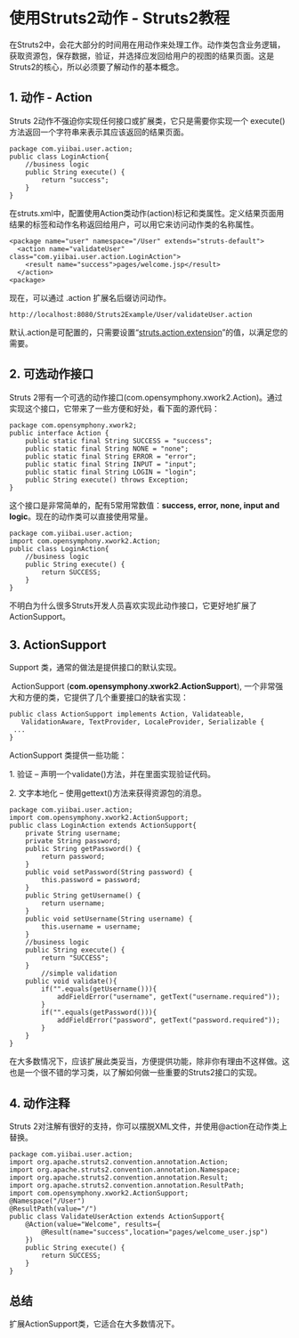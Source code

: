 # 使用Struts2动作 - Struts2教程

在Struts2中，会花大部分的时间用在用动作来处理工作。动作类包含业务逻辑，获取资源包，保存数据，验证，并选择应发回给用户的视图的结果页面。这是Struts2的核心，所以必须要了解动作的基本概念。

## 1\. 动作 - Action

Struts 2动作不强迫你实现任何接口或扩展类，它只是需要你实现一个 execute()方法返回一个字符串来表示其应该返回的结果页面。

```
package com.yiibai.user.action; 
public class LoginAction{
    //business logic
    public String execute() {
        return "success";
    }
}
```

在struts.xml中，配置使用Action类动作(action)标记和类属性。定义结果页面用结果的标签和动作名称返回给用户，可以用它来访问动作类的名称属性。

```
<package name="user" namespace="/User" extends="struts-default">
  <action name="validateUser" class="com.yiibai.user.action.LoginAction">
    <result name="success">pages/welcome.jsp</result>
  </action>
<package>
```

现在，可以通过 .action 扩展名后缀访问动作。

```
http://localhost:8080/Struts2Example/User/validateUser.action 
```

默认.action是可配置的，只需要设置“[struts.action.extension](http://www.yiibai.com/struts_2/how-to-remove-the-action-suffix-extension-in-struts-2.html)”的值，以满足您的需要。

## 2. 可选动作接口

Struts 2带有一个可选的动作接口(com.opensymphony.xwork2.Action)。通过实现这个接口，它带来了一些方便和好处，看下面的源代码：

```
package com.opensymphony.xwork2;
public interface Action {
    public static final String SUCCESS = "success";
    public static final String NONE = "none";
    public static final String ERROR = "error";
    public static final String INPUT = "input";
    public static final String LOGIN = "login";
    public String execute() throws Exception;
}
```

这个接口是非常简单的，配有5常用常数值：**success, error, none, input and logic**。现在的动作类可以直接使用常量。

```
package com.yiibai.user.action;
import com.opensymphony.xwork2.Action;
public class LoginAction{
    //business logic
    public String execute() {
        return SUCCESS;
    }
}
```

不明白为什么很多Struts开发人员喜欢实现此动作接口，它更好地扩展了ActionSupport。

## 3\. ActionSupport

Support 类，通常的做法是提供接口的默认实现。

 ActionSupport (**com.opensymphony.xwork2.ActionSupport**), 一个非常强大和方便的类，它提供了几个重要接口的缺省实现：

```
public class ActionSupport implements Action, Validateable, 
   ValidationAware, TextProvider, LocaleProvider, Serializable {
 ...
}
```

ActionSupport 类提供一些功能：

1\. 验证 – 声明一个validate()方法，并在里面实现验证代码。

2. 文字本地化 – 使用gettext()方法来获得资源包的消息。

```
package com.yiibai.user.action;
import com.opensymphony.xwork2.ActionSupport;
public class LoginAction extends ActionSupport{
    private String username;
    private String password;
    public String getPassword() {
        return password;
    }
    public void setPassword(String password) {
        this.password = password;
    }
    public String getUsername() {
        return username;
    }
    public void setUsername(String username) {
        this.username = username;
    }
    //business logic
    public String execute() {
        return "SUCCESS";
    }
        //simple validation
    public void validate(){
        if("".equals(getUsername())){
            addFieldError("username", getText("username.required"));
        }
        if("".equals(getPassword())){
            addFieldError("password", getText("password.required"));
        }
    }
}
```

在大多数情况下，应该扩展此类妥当，方便提供功能，除非你有理由不这样做。这也是一个很不错的学习类，以了解如何做一些重要的Struts2接口的实现。

## 4\. 动作注释

Struts 2对注解有很好的支持，你可以摆脱XML文件，并使用@action在动作类上替换。

```
package com.yiibai.user.action;
import org.apache.struts2.convention.annotation.Action;
import org.apache.struts2.convention.annotation.Namespace;
import org.apache.struts2.convention.annotation.Result;
import org.apache.struts2.convention.annotation.ResultPath;
import com.opensymphony.xwork2.ActionSupport;
@Namespace("/User")
@ResultPath(value="/")
public class ValidateUserAction extends ActionSupport{
    @Action(value="Welcome", results={
        @Result(name="success",location="pages/welcome_user.jsp")
    })
    public String execute() {
        return SUCCESS;
    }
}
```

## 总结

扩展ActionSupport类，它适合在大多数情况下。

